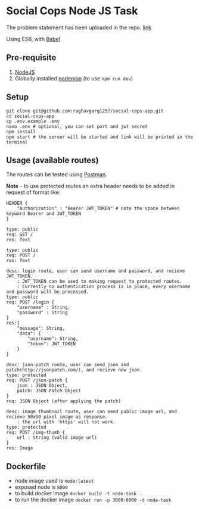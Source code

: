 # Social Cops Node JS Task

The problem statement has been uploaded in the repo. [link](https://github.com/raghavgarg1257/social-cops-app/blob/master/NodejsTask.pdf)

Using ES6, with [Babel](http://babeljs.io/)

## Pre-requisite
1. [NodeJS](https://nodejs.org/en/)
2. Globally installed [nodemon](https://nodemon.io/) (to use `npm run dev`)

## Setup
```
git clone git@github.com:raghavgarg1257/social-cops-app.git
cd social-cops-app
cp .env.example .env
nano .env # optional, you can set port and jwt secret
npm install
npm start # the server will be started and link will be printed in the terminal
```

## Usage (available routes)
The routes can be tested using [Postman](https://chrome.google.com/webstore/detail/postman/fhbjgbiflinjbdggehcddcbncdddomop?hl=en).

**Note** - to use protected routes an extra header needs to be added in request of format like:
```
HEADER {
    "Authorization" : "Bearer JWT_TOKEN" # note the space between keyword Bearer and JWT_TOKEN
}
```

```
type: public
req: GET /
res: Text
```
```
type: public
req: POST /
res: Text
```
```
desc: login route, user can send username and password, and recieve JWT_TOKEN.
    : JWT_TOKEN can be used to making request to protected routes.
    : Currently no authentication process is in place, every username and password will be processed.
type: public
req: POST /login {
    "username" : String,
    "password" : String
}
res:{
    "message": String,
    "data": {
        "username": String,
        "token": JWT_TOKEN
    }
}
```
```
desc: json-patch route, user can send json and patch(http://jsonpatch.com/), and recieve new json.
type: protected
req: POST /json-patch {
    json : JSON Object,
    patch: JSON Patch Object
}
req: JSON Object (after applying the patch)
```
```
desc: image thumbnail route, user can send public image url, and recieve 50x50 pixel image as response.
    : the url with 'https' will not work.
type: protected
req: POST /img-thumb {
    url : String (valid image url)
}
res: Image
```

## Dockerfile
- node image used is `node:latest`
- exposed node is `8000`
- to build docker image `docker build -t node-task .`
- to run the docker image `docker run -p 3000:8000 -d node-task`
